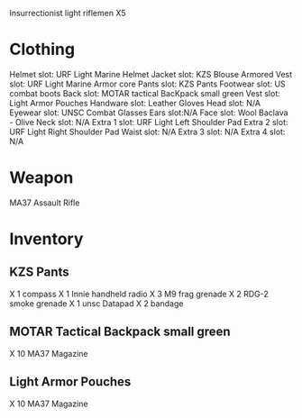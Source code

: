 Insurrectionist light riflemen X5

# Clothing
Helmet slot: URF Light Marine Helmet
Jacket slot: KZS Blouse
Armored Vest slot: URF Light Marine Armor core
Pants slot: KZS Pants
Footwear slot: US combat boots
Back slot: MOTAR tactical BacKpack small green
Vest slot: Light Armor Pouches
Handware slot: Leather Gloves
Head slot: N/A
Eyewear slot: UNSC Combat Glasses
Ears slot:N/A
Face slot: Wool Baclava - Olive
Neck slot: N/A
Extra 1 slot: URF Light Left Shoulder Pad
Extra 2 slot: URF Light Right Shoulder Pad
Waist slot: N/A
Extra 3 slot: N/A
Extra 4 slot: N/A

# Weapon
MA37 Assault Rifle


# Inventory

## KZS Pants
X 1 compass
X 1 Innie handheld radio
X 3 M9 frag grenade
X 2 RDG-2 smoke grenade
X 1 unsc Datapad
X 2 bandage

## MOTAR Tactical Backpack small green
X 10 MA37 Magazine

## Light Armor Pouches
X 10 MA37 Magazine
